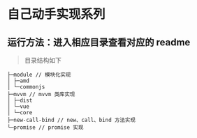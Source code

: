# 自己动手实现系列

## 运行方法：进入相应目录查看对应的 readme

> 目录结构如下

```
├─module // 模块化实现
│ ├─amd
│ └─commonjs
├─mvvm // mvvm 类库实现
│ ├─dist
│ └─vue
│ └─core
├─new-call-bind // new、call、bind 方法实现
└─promise // promise 实现
```
